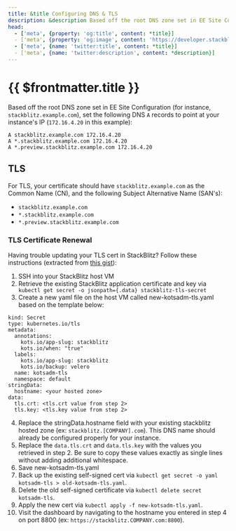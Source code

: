 ```yaml
---
title: &title Configuring DNS & TLS
description: &description Based off the root DNS zone set in EE Site Configuration (for instance, `stackblitz.example.com`), set the following DNS `A` records to point at your instance's IP.
head:
  - ['meta', {property: 'og:title', content: *title}] 
  - ['meta', {property: 'og:image', content: 'https://developer.stackblitz.com/img/og/enterprise-configuring-dns-tls.png'}]
  - ['meta', {name: 'twitter:title', content: *title}]
  - ['meta', {name: 'twitter:description', content: *description}]
---
```


# {{ $frontmatter.title }}

Based off the root DNS zone set in EE Site Configuration (for instance, `stackblitz.example.com`), set the following DNS `A` records to point at your instance's IP (`172.16.4.20` in this example):

```
A stackblitz.example.com 172.16.4.20
A *.stackblitz.example.com 172.16.4.20
A *.preview.stackblitz.example.com 172.16.4.20
```

## TLS

For TLS, your certificate should have `stackblitz.example.com` as the Common Name (CN), and the following Subject Alternative Name (SAN's):

- `stackblitz.example.com`
- `*.stackblitz.example.com`
- `*.preview.stackblitz.example.com`

### TLS Certificate Renewal

Having trouble updating your TLS cert in StackBlitz? Follow these instructions (extracted from [this gist](https://gist.github.com/vaxinate/6388e56f08b9dc710133ef82d1d78e95)):

1. SSH into your StackBlitz host VM
2. Retrieve the existing StackBlitz application certificate and key via `​kubectl get secret -o jsonpath={.data} stackblitz-tls-secret`
3. Create a new yaml file on the host VM called new-kotsadm-tls.yaml based on the template below:
```apiVersion: v1
kind: Secret
type: kubernetes.io/tls
metadata:
  annotations:
    kots.io/app-slug: stackblitz
    kots.io/when: "true"
  labels:
    kots.io/app-slug: stackblitz
    kots.io/backup: velero
  name: kotsadm-tls
  namespace: default
stringData:
  hostname: <your hosted zone>
data:
  tls.crt: <tls.crt value from step 2>
  tls.key: <tls.key value from step 2>
```
4. Replace the stringData.hostname field with your existing stackblitz hosted zone (ex: `stackblitz.[COMPANY].com`). This DNS name should already be configured properly for your instance.
5. Replace the `data.tls.crt` and `data.tls.key` with the values you retrieved in step 2. Be sure to copy these values exactly as single lines without adding additional whitespace.
6. Save new-kotsadm-tls.yaml
7. Back up the existing self-signed cert via `kubectl get secret -o yaml kotsadm-tls > old-kotsadm-tls.yaml`.
8. Delete the old self-signed certificate via `kubectl delete secret kotsadm-tls`.
9. Apply the new cert via `kubectl apply -f new-kotsadm-tls.yaml`.
10. Visit the dashboard by navigating to the hostname you entered in step 4 on port 8800 (ex: `https://stackblitz.COMPANY.com:8800`).